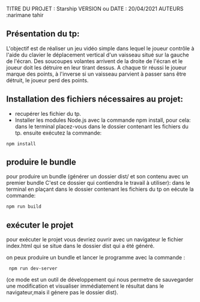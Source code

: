 TITRE DU PROJET : Starship
VERSION ou DATE : 20/04/2021
AUTEURS :narimane tahir

 ## Présentation du tp: ## 

L'objectif est de réaliser un jeu vidéo simple dans lequel le joueur contrôle à l'aide du clavier le déplacement vertical d'un vaisseau situé sur la gauche de l'écran.
Des soucoupes volantes arrivent de la droite de l'écran et le joueur doit les détruire en leur tirant dessus.
A chaque tir réussi le joueur marque des points, à l'inverse si un vaisseau parvient à passer sans être détruit, le joueur perd des points.

## Installation des fichiers nécessaires au projet: ##
* recupérer les fichier du tp.
* Installer les modules Node.js avec la commande npm install, pour cela:
dans le terminal placez-vous dans le dossier contenant les fichiers du tp.
ensuite  exécutez la commande:
```
npm install
```
## produire le bundle ##
pour produire un bundle (générer un dossier dist/ et son contenu avec un premier bundle C'est ce dossier qui contiendra le travail à utiliser):
dans le terminal en plaçant dans le dossier contenant les fichiers du tp on eécute la commande:
```
npm run build
```

## exécuter le projet ##
pour exécuter le projet vous devriez ouvrir avec un navigateur le fichier index.html  qui se situe dans le dossier dist qui a été généré.

on peux produire un bundle et lancer le programme avec la commande :
```
 npm run dev-server
```
(ce mode est un outil de développement qui nous permetre de sauvegarder une modification et visualiser immédiatement le résultat dans le navigateur,mais il génere pas le dossier dist). 


 